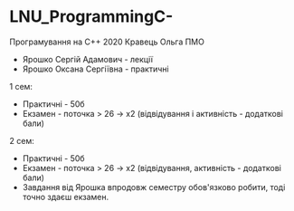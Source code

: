 # LNU_ProgrammingC-
Програмування на C++ 2020 Кравець Ольга ПМО

- Ярошко Сергій Адамович - лекції
- Ярошко Оксана Сергіївна - практичні

1 сем:
- Практичні - 50б
- Екзамен - поточка > 26 -> х2 (відвідування і активність - додаткові бали)

2 сем:
- Практичні - 50б
- Екзамен - поточка > 26 -> х2 (відвідування, активність - додаткові бали)
- Завдання від Ярошка впродовж семестру обов'язково робити, тоді точно здаєш екзамен.
